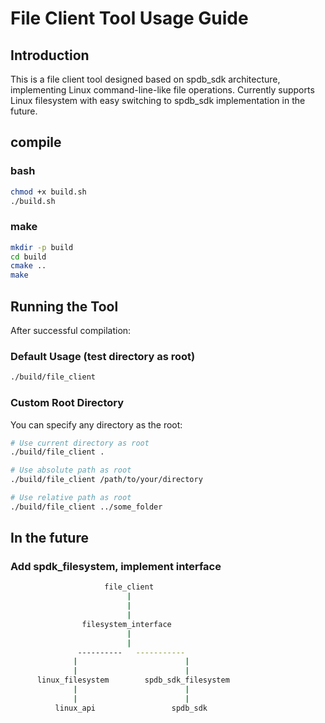 # File Client Tool Usage Guide

## Introduction

This is a file client tool designed based on spdb_sdk architecture, implementing Linux command-line-like file operations. Currently supports Linux filesystem with easy switching to spdb_sdk implementation in the future.

## compile

### bash
```bash
chmod +x build.sh
./build.sh
```

### make
```bash
mkdir -p build
cd build
cmake ..
make
```

## Running the Tool

After successful compilation:

### Default Usage (test directory as root)
```bash
./build/file_client
```

### Custom Root Directory
You can specify any directory as the root:
```bash
# Use current directory as root
./build/file_client .

# Use absolute path as root
./build/file_client /path/to/your/directory

# Use relative path as root
./build/file_client ../some_folder
```

## In the future 

### Add spdk_filesystem, implement interface
```bash
                     file_client
                          |
                          |
                          |
                filesystem_interface
                          |
                          |
               ----------   -----------    
              |                        |
              |                        |
      linux_filesystem        spdb_sdk_filesystem
              |                        |
              |                        |
          linux_api                 spdb_sdk
```

